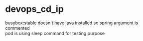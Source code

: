 # devops_cd_ip
busybox:stable doesn't have java installed so spring argument is commented  
pod is using sleep command for testing purpose  
